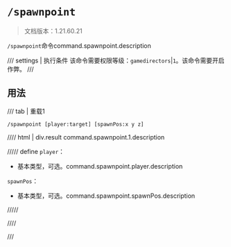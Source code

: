 # `/spawnpoint`

> 文档版本：1.21.60.21

`/spawnpoint`命令command.spawnpoint.description

/// settings | 执行条件
该命令需要权限等级：`gamedirectors`|`1`。该命令需要开启作弊。
///

## 用法

/// tab | 重载1
```mcfunction
/spawnpoint [player:target] [spawnPos:x y z]
```

//// html | div.result
command.spawnpoint.1.description

///// define
`player`：<!-- md:samp target -->

- 基本类型，可选。command.spawnpoint.player.description

`spawnPos`：<!-- md:samp x y z -->

- 基本类型，可选。command.spawnpoint.spawnPos.description


/////

////

///
